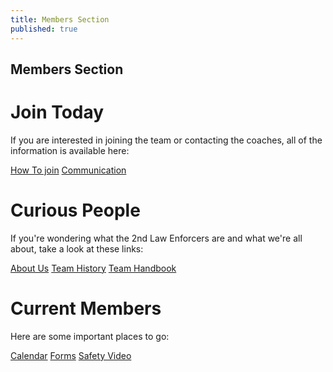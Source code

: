 ```yaml
---
title: Members Section
published: true
---
```

## Members Section

# Join Today
If you are interested in joining the team or contacting the coaches, all of the information is available here:
<div class="centered">
  <a class="btn" href="{{ site.url }}/members/join">How&nbsp;To&nbsp;join</a>
  <a class="btn" href= "{{ site.url }}/members/communication">Communication</a>
</div>

# Curious People
If you're wondering what the 2nd Law Enforcers are and what we're all about, take a look at these links:
<div class="centered">
  <a class="btn" href="{{ site.url }}/about">About&nbsp;Us</a>
  <a class="btn" href="{{ site.url }}/about/history">Team&nbsp;History</a>
  <a class="btn" href="{{ site.url }}/members/handbook">Team&nbsp;Handbook</a>
</div>

# Current Members
Here are some important places to go:
<div class="centered">
  <a class="btn" href="{{ site.url }}/calendar">Calendar</a>
  <a class="btn" href="{{ site.url }}/members/forms">Forms</a>
  <a class="btn" href="{{ site.url }}/members/safety">Safety&nbsp;Video</a>
</div>
